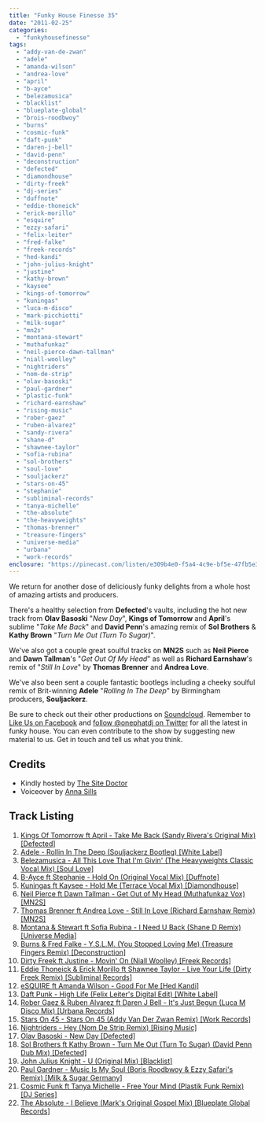 ```yaml
---
title: "Funky House Finesse 35"
date: "2011-02-25"
categories: 
  - "funkyhousefinesse"
tags: 
  - "addy-van-de-zwan"
  - "adele"
  - "amanda-wilson"
  - "andrea-love"
  - "april"
  - "b-ayce"
  - "belezamusica"
  - "blacklist"
  - "blueplate-global"
  - "brois-roodbwoy"
  - "burns"
  - "cosmic-funk"
  - "daft-punk"
  - "daren-j-bell"
  - "david-penn"
  - "deconstruction"
  - "defected"
  - "diamondhouse"
  - "dirty-freek"
  - "dj-series"
  - "duffnote"
  - "eddie-thoneick"
  - "erick-morillo"
  - "esquire"
  - "ezzy-safari"
  - "felix-leiter"
  - "fred-falke"
  - "freek-records"
  - "hed-kandi"
  - "john-julius-knight"
  - "justine"
  - "kathy-brown"
  - "kaysee"
  - "kings-of-tomorrow"
  - "kuningas"
  - "luca-m-disco"
  - "mark-picchiotti"
  - "milk-sugar"
  - "mn2s"
  - "montana-stewart"
  - "muthafunkaz"
  - "neil-pierce-dawn-tallman"
  - "niall-woolley"
  - "nightriders"
  - "nom-de-strip"
  - "olav-basoski"
  - "paul-gardner"
  - "plastic-funk"
  - "richard-earnshaw"
  - "rising-music"
  - "rober-gaez"
  - "ruben-alvarez"
  - "sandy-rivera"
  - "shane-d"
  - "shawnee-taylor"
  - "sofia-rubina"
  - "sol-brothers"
  - "soul-love"
  - "souljackerz"
  - "stars-on-45"
  - "stephanie"
  - "subliminal-records"
  - "tanya-michelle"
  - "the-absolute"
  - "the-heavyweights"
  - "thomas-brenner"
  - "treasure-fingers"
  - "universe-media"
  - "urbana"
  - "work-records"
enclosure: "https://pinecast.com/listen/e309b4e0-f5a4-4c9e-bf5e-47fb5e3f7ef9.mp3 115205279 audio/mpeg "
---
```


We return for another dose of deliciously funky delights from a whole host of amazing artists and producers.

There's a healthy selection from **Defected**'s vaults, including the hot new track from **Olav Basoski** "_New Day_", **Kings of Tomorrow** and **April**'s sublime "_Take Me Back_" and **David Penn**'s amazing remix of **Sol Brothers** & **Kathy Brown** "_Turn Me Out (Turn To Sugar)_".

We've also got a couple great soulful tracks on **MN2S** such as **Neil Pierce** and **Dawn Tallman**'s "_Get Out Of My Head_" as well as **Richard Earnshaw**'s remix of "_Still In Love_" by **Thomas Brenner** and **Andrea Love**.

We've also been sent a couple fantastic bootlegs including a cheeky soulful remix of Brit-winning **Adele** "_Rolling In The Deep_" by Birmingham producers, **Souljackerz**.

Be sure to check out their other productions on [Soundcloud](https://soundcloud.com/souljackerz). Remember to [Like Us on Facebook](https://www.facebook.com/onephatdj) and [follow @onephatdj on Twitter](https://twitter.com/onephatdj) for all the latest in funky house. You can even contribute to the show by suggesting new material to us. Get in touch and tell us what you think.

## Credits

- Kindly hosted by [The Site Doctor](https://www.thesitedoctor.co.uk/)
- Voiceover by [Anna Sills](https://www.facebook.com/people/Anna-Sills/502392279)

## Track Listing

1. [Kings Of Tomorrow ft April - Take Me Back (Sandy Rivera's Original Mix) \[Defected\]](https://www.traxsource.com/index.php?act=show&fc=tpage&cr=titles&cv=81275)
2. [Adele - Rollin In The Deep (Souljackerz Bootleg) \[White Label\]](https://soundcloud.com/souljackerz/adele-rollin-in-the-deep-souljackerz-boot)
3. [Belezamusica - All This Love That I'm Givin' (The Heavyweights Classic Vocal Mix) \[Soul Love\]](https://www.traxsource.com/index.php?act=show&fc=tpage&cr=titles&cv=68611)
4. [B-Ayce ft Stephanie - Hold On (Original Vocal Mix) \[Duffnote\]](https://www.traxsource.com/index.php?act=show&fc=tpage&cr=titles&cv=75711&referrer=onephatdj)
5. [Kuningas ft Kaysee - Hold Me (Terrace Vocal Mix) \[Diamondhouse\]](https://www.traxsource.com/index.php?act=show&fc=tpage&cr=titles&cv=79608&referrer=onephatdj)
6. [Neil Pierce ft Dawn Tallman - Get Out of My Head (Muthafunkaz Vox) \[MN2S\]](https://www.traxsource.com/index.php?act=show&fc=tpage&cr=titles&cv=79392&referrer=onephatdj)
7. [Thomas Brenner ft Andrea Love - Still In Love (Richard Earnshaw Remix) \[MN2S\]](https://www.traxsource.com/index.php?act=show&fc=tpage&cr=titles&cv=81378&alias=upfront&referrer=onephatdj)
8. [Montana & Stewart ft Sofia Rubina - I Need U Back (Shane D Remix) \[Universe Media\]](https://www.traxsource.com/index.php?act=show&fc=tpage&cr=titles&cv=82261)
9. [Burns & Fred Falke - Y.S.L.M. (You Stopped Loving Me) (Treasure Fingers Remix) \[Deconstruction\]](https://www.amazon.co.uk/gp/product/B004EBNCPG?ie=UTF8&tag=onephatdj-21&linkCode=as2&camp=1634&creative=19450&creativeASIN=B004EBNCPG)
10. [Dirty Freek ft Justine - Movin' On (Niall Woolley) \[Freek Records\]](https://onephatdj.trackitdown.net/genre/house/track/2948970.html)
11. [Eddie Thoneick & Erick Morillo ft Shawnee Taylor - Live Your Life (Dirty Freek Remix) \[Subliminal Records\]](https://www.beatport.com/en-US/html/content/release/detail/242934/live-your-life)
12. [eSQUIRE ft Amanda Wilson - Good For Me \[Hed Kandi\]](https://www.djdownload.com/mp3-detail/Esquire/Good+For+Me/Hed+Kandi/3504554)
13. [Daft Punk - High Life (Felix Leiter's Digital Edit) \[White Label\]](https://djfelixleiter.tumblr.com/post/2435195623/daft-punk-high-life-felix-leiters-digital)
14. [Rober Gaez & Ruben Alvarez ft Daren J Bell - It's Just Begun (Luca M Disco Mix) \[Urbana Records\]](https://onephatdj.trackitdown.net/genre/house/track/2990626.html)
15. [Stars On 45 - Stars On 45 (Addy Van Der Zwan Remix) \[Work Records\]](https://www.traxsource.com/index.php?act=show&fc=tpage&cr=titles&cv=79459&referrer=onephatdj)
16. [Nightriders - Hey (Nom De Strip Remix) \[Rising Music\]](https://onephatdj.trackitdown.net/genre/house/track/2924800.html)
17. [Olav Basoski - New Day \[Defected\]](https://www.traxsource.com/index.php?act=show&fc=tpage&cr=titles&cv=82215)
18. [Sol Brothers ft Kathy Brown - Turn Me Out (Turn To Sugar) (David Penn Dub Mix) \[Defected\]](https://www.traxsource.com/index.php?act=show&fc=tpage&cr=titles&cv=74162&alias=new_rel&referrer=onephatdj)
19. [John Julius Knight - U (Original Mix) \[Blacklist\]](https://www.traxsource.com/index.php?act=show&fc=tpage&cr=titles&cv=83128&referrer=onephatdj)
20. [Paul Gardner - Music Is My Soul (Boris Roodbwoy & Ezzy Safari's Remix) \[Milk & Sugar Germany\]](https://www.djdownload.com/mp3-detail/Paul+Gardner/Music+In+My+Soul/Milk++Sugar+Germany/3440211)
21. [Cosmic Funk ft Tanya Michelle - Free Your Mind (Plastik Funk Remix) \[DJ Series\]](https://onephatdj.trackitdown.net/genre/house/track/2967746.html)
22. [The Absolute - I Believe (Mark's Original Gospel Mix) \[Blueplate Global Records\]](https://clkuk.tradedoubler.com/click?p=23708&a=1254950&url=http%3A%2F%2Fitunes.apple.com%2Fus%2Falbum%2Fi-believe-feat-suzanne-palmer%2Fid309740583%3Fuo%3D4%26partnerId%3D2003)
